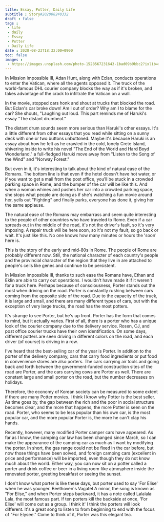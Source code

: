 ```yaml
---
title: Essay, Potter, Daily Life
subtitle : Story#202008240332
draft : false
tags :
 - life
 - daily
 - Essay
 - Potter
 - Daily Life
date : 2020-08-23T18:32:00+0900
toc: false
images : 
 - https://images.unsplash.com/photo-1528567231643-1bad09b9bbc2?ixlib=rb-1.2.1&q=80&fm=jpg&crop=entropy&cs=tinysrgb&w=1080&fit=max&ixid=eyJhcHBfaWQiOjE1NTU0OX0
---
```


In Mission Impossible III, Adan Hunt, along with Eclan, conducts operations to enter the Vatican, where all the agents opposed it. The truck of the world-famous DHL courier company blocks the way as if it's broken, and takes advantage of the crack to infiltrate the Vatican on a wall.  

In the movie, stopped cars honk and shout at trucks that blocked the road. But Eclan's car broke down! Am I out of order? Why am I to blame for the car? She shouts, "Laughing out loud. This part reminds me of Haruki's essay "The distant drumbeat."  

The distant drum sounds seem more serious than Haruki's other essays. It's a little different from other essays that you read while sitting on a sunny deck with one or two buttons unbuttoned. Maybe it's because Haruki is an essay about how he felt as he crawled in the cold, lonely Crete Island, shivering inside to write his novel "The End of the World and Hard Boyd Wonderland," a full-fledged Haruki move away from "Listen to the Song of the Wind" and "Norway Forest."  

But even in it, it's interesting to talk about the kind of natural ease of the Romans. The bottom line is that even if the hotel doesn't have hot water, or if you want to get a mail from the post office, you'll be stuck in a crowded parking space in Rome, and the bumper of the car will be like this. And when a woman whines and pushes her car into a crowded parking space, she stops what people are doing as if she's watching a fun movie around her, yells out "Fighting" and finally parks, everyone has done it, giving her the same applause.  

The natural ease of the Romans may embarrass and seem quite interesting to the people of other countries who have traveled to Rome. Even if a car spreads out in the middle of the road, it's not the driver's fault, so it's very imposing. A repair truck will be here soon, so it's not my fault, so go back or wait. It's just like this. No one knows how many minutes or hours the 'soon' here is.  

This is the story of the early and mid-80s in Rome. The people of Rome are probably different now. Still, the national character of each country's people and the provincial character of the region that they live in are attached to people's cells like genes and continue to be persistent.  

In Mission Impossible III, thanks to such ease the Romans have, Ethan and Eklin are able to carry out operations. I wouldn't have made it if it weren't for a truck here. Perhaps because of consciousness, Porter stands out the most when driving on the road. Porter is constantly rushing between cars coming from the opposite side of the road. Due to the capacity of the truck, it is large and small, and there are many different types of cars, but with the exception of very large trucks, the road has the most potters.  

It's strange to see Porter, but he's up front. Porter has the form that comes to mind, but it actually varies. First of all, there is a porter who has a unique look of the courier company due to the delivery service. Rosen, CJ, and post office courier trucks have their own identification. On some days, different potters are seen driving in different colors on the road, and each driver (of course) is driving in a row.  

I've heard that the best-selling car of the year is Porter. In addition to the porter of the delivery company, cars that carry food ingredients or put food in convenience stores are also porters. The cars carrying air tools and going back and forth between the government-funded construction sites of the road are Porter, and the cars carrying cows are Porter as well. There are constant large and small porter on the road, but the number decreases on holidays.  

Therefore, the economy of Korean society can be measured to some extent if there are many Potter movies. I think I know why Potter is the best seller. As time goes by, the gap between the rich and the poor in social structure becomes clear, and the more that happens, the more Potter is seen on the road. Porter, who seems to be less popular than his own car, is the most popular car, and the more popular Porter is, the more he can't clap his hands.  

Recently, however, many modified Porter camper cars have appeared. As far as I know, the camping car law has been changed since March, so I can make the appearance of the camping car as much as I want by modifying the porter. In short, the gas range could not be fixed in the car before, but now those things have been solved, and foreign camping cars (excellent in price and performance) will be imported, even though they do not know much about the world. Either way, you can now sit on a potter called a porter and drink coffee or beer in a living room-like atmosphere inside the renovated porter, greeting breakfast or seeing the sunset.  

I don't know what porter is like these days, but porter used to say 'For Elise' when he was younger. Beethoven's Vagatel A minor, the song is known as "For Elise," and when Porter steps backward, it has a note called Lalalala Lala, the most famous part. If ten porters kill the backside at once, 'For Elise' will come out as a group. I think it' I think the porters will look different. It's a great song to listen to from beginning to end with the focus of "For Elysee." Come to think of it, Porter was this elegant tea.  

